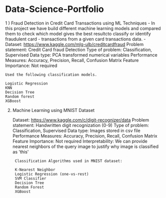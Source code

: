 # Data-Science-Portfolio

1 ) Fraud Detection in Credit Card Transactions using ML Techniques 
    - In this project we have build different machine learning models and compared them to check which model gives the best resultcto classify or identify fraudulent card 
    - transactions from a given card transactions data.
    - 
    Dataset: https://www.kaggle.com/mlg-ulb/creditcardfraud
    Problem statement: Credit Card fraud Detection
    Type of problem: Classification, Supervised
    Data type: PCA transformed numerical variables
    Performance Measures: Accuracy, Precision, Recall, Confusion Matrix
    Feature Importance: Not required

    Used the following classification models.

    Logistic Regression
    KNN
    Decision Tree
    Random forest
    XGBoost

2) Machine Learning using MNIST Dataset

    Dataset: https://www.kaggle.com/c/digit-recognizer/data
    Problem statement: Handwritten digit recognization (0-9)
    Type of problem: Classification, Supervised
    Data type: Images stored in csv file
    Performance Measures: Accuracy, Precision, Recall, Confusion Matrix
    Feature Importance: Not required
    Interpretability: We can provide nearest neighbors of the query image to justify why image is classified as 'this'

        Classification Algorithms used in MNIST dataset:

        K-Nearest Neighbor
        Logistic Regression (one-vs-rest)
        SVM Classifier
        Decision Tree
        Random Forest
        XGBoost
